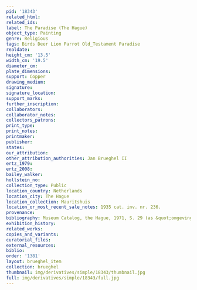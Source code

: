 ```yaml
---
pid: '18343'
related_html: 
related_ids: 
label: The Paradise (The Hague)
object_type: Painting
genre: Religious
tags: Birds Deer Lion Parrot Old_Testament Paradise
realdate: 
height_cm: '13.5'
width_cm: '19.5'
diameter_cm: 
plate_dimensions: 
support: Copper
drawing_medium: 
signature: 
signature_location: 
support_marks: 
further_inscription: 
collaborators: 
collaborator_notes: 
collectors_patrons: 
print_type: 
print_notes: 
printmaker: 
publisher: 
states: 
our_attribution: 
other_attribution_authorities: Jan Brueghel II
ertz_1979: 
ertz_2008: 
bailey_walker: 
hollstein_no: 
collection_type: Public
location_country: Netherlands
location_city: The Hague
location_collection: Mauritshuis
location_or_most_recent_sale_notes: 1935 cat. inv. nr. 236.
provenance: 
bibliography: Museum Catalog, the Hague, 1971, S. 29 (as &quot;omgeving van Brueghel&quot;).
exhibition_history: 
related_works: 
copies_and_variants: 
curatorial_files: 
external_resources: 
biblio: 
order: '1381'
layout: brueghel_item
collection: brueghel
thumbnail: img/derivatives/simple/18343/thumbnail.jpg
full: img/derivatives/simple/18343/full.jpg
---
```

